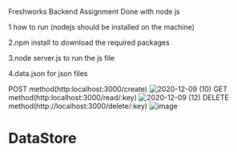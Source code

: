 Freshworks Backend Assignment Done with node js 

1 how to run (nodejs should be installed on the machine) 

2.npm install to download the required packages 

3.node server.js to run the js file

4.data.json for json files

POST method(http:localhost:3000/create)
![2020-12-09 (10)](https://user-images.githubusercontent.com/46199860/101671969-42245d80-3a7b-11eb-9b31-13ae0ea19a5b.png)
GET method(http:localhost:3000/read/:key)
![2020-12-09 (12)](https://user-images.githubusercontent.com/46199860/101671612-b90d2680-3a7a-11eb-86cc-d5673804b53d.png)
DELETE method(http://localhost:3000/delete/:key)
![image](https://user-images.githubusercontent.com/46199860/101671387-71869a80-3a7a-11eb-8731-4ad86346d3ac.png)
# DataStore
 
